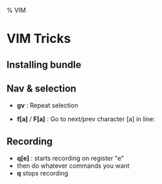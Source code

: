 % VIM

# VIM Tricks

## Installing bundle

## Nav & selection

- **gv** : Repeat selection

- **f[a]** / **F[a]** : Go to next/prev character [a] in line:

## Recording

- **q[e]** : starts recording on register "e"
- then do whatever commands you want
- **q** stops recording

